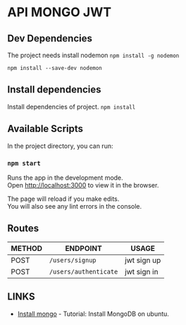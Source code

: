 # API MONGO JWT

## Dev Dependencies
The project needs install nodemon
`npm install -g nodemon`

`npm install --save-dev nodemon`

## Install dependencies

Install dependencies of project.
`npm install`

## Available Scripts

In the project directory, you can run:

### `npm start`

Runs the app in the development mode.<br>
Open [http://localhost:3000](http://localhost:3000) to view it in the browser.

The page will reload if you make edits.<br>
You will also see any lint errors in the console.

## Routes
METHOD | ENDPOINT | USAGE
--- | --- | ---
POST | `/users/signup` | jwt sign up
POST | `/users/authenticate` | jwt sign in



## LINKS
* [Install mongo](https://www.digitalocean.com/community/tutorials/como-instalar-mongodb-en-ubuntu-16-04-es) - Tutorial: Install MongoDB on ubuntu.
